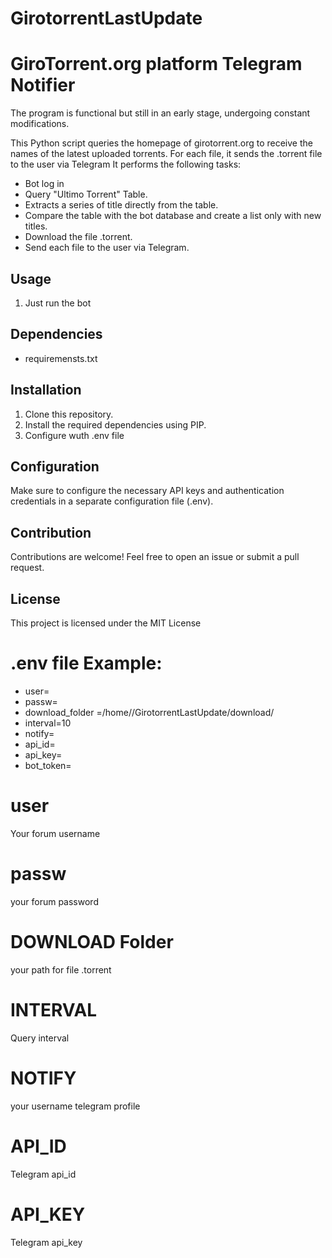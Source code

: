 # GirotorrentLastUpdate

# GiroTorrent.org platform Telegram Notifier

The program is functional but still in an early stage, undergoing constant modifications.

This Python script queries the homepage of girotorrent.org to receive the names of the latest uploaded torrents. For each file, it sends the .torrent file to the user via Telegram
It performs the following tasks:

- Bot log in
- Query "Ultimo Torrent" Table.
- Extracts a series of title directly from the table.
- Compare the table with the bot database and create a list only with new titles.
- Download the file .torrent.
- Send each file to the user via Telegram.

## Usage

1. Just run the bot

## Dependencies

- requiremensts.txt

## Installation

1. Clone this repository.
2. Install the required dependencies using PIP.
3. Configure wuth .env file

## Configuration

Make sure to configure the necessary API keys and authentication credentials in a separate configuration file (.env).

## Contribution

Contributions are welcome! Feel free to open an issue or submit a pull request.

## License

This project is licensed under the MIT License

# .env file Example:

- user=<user>
- passw=<passw>
- download_folder =/home/<user>/GirotorrentLastUpdate/download/
- interval=10
- notify=<username telegram user>
- api_id=<telegram api_id>
- api_key=<telegram api_key>
- bot_token=<bot token> 


# user
Your forum username 

# passw
your forum password

# DOWNLOAD Folder
your path for file .torrent

# INTERVAL
Query interval

# NOTIFY
your username telegram profile

# API_ID 
Telegram api_id

# API_KEY
Telegram api_key

